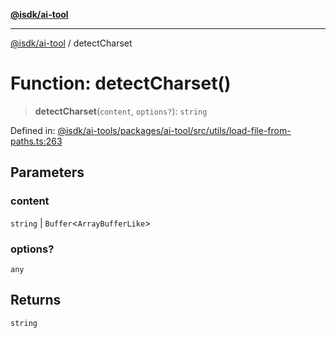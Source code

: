 [**@isdk/ai-tool**](../README.md)

***

[@isdk/ai-tool](../globals.md) / detectCharset

# Function: detectCharset()

> **detectCharset**(`content`, `options?`): `string`

Defined in: [@isdk/ai-tools/packages/ai-tool/src/utils/load-file-from-paths.ts:263](https://github.com/isdk/ai-tool.js/blob/d0765f898f217d97c57c6949502b4a7bef5dce5e/src/utils/load-file-from-paths.ts#L263)

## Parameters

### content

`string` | `Buffer`\<`ArrayBufferLike`\>

### options?

`any`

## Returns

`string`
